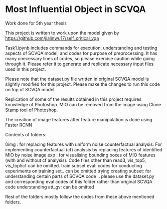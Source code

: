 # Most Influential Object in SCVQA
 Work done for 5th year thesis
 
 This project is written to work upon the model given by https://github.com/jialinwu17/self_critical_vqa
 
 Task1.ipynb includes commands for execution, understanding and testing aspects of SCVQA model, and codes for purpose of preprocessing. It has many unecessary lines of codes, so please exercise caution while going through it. Please refer it to generate and replicate necessary input files used in this project. 
 
 Please note that the dataset.py file written in original SCVQA model is slightly modified for this project. Please make the changes to run this code on top of SCVQA model.
 
Replication of some of the results obtained in this project requires knowledge of Photoshop. MIO can be removed from the image using Clone Stamp tool of Photoshop.

The creation of image features after feature manipulation is done using Faster RCNN

Contents of folders:

0img : for replacing features with uniform noise
counterfactual analysis: For implementing counterfactual (cf) analysis by replacing features of identified MIO by noise
image exp : for visualising bounding boxes of MIO features (with and without cf analysis). Code files other than read3, vis_top5, vis_top5cf can be omitted.
train subset eval: codes for conducting experiments on training set.. can be omitted
trying creating subset: for understanding certain parts of SCVQA code .. please use the dataset.py and corresponding eval codes of this folder rather than original SCVQA code
understanding att_gv: can be omitted

Rest of the folders mostly follow the codes from these above mentioned folders. 

